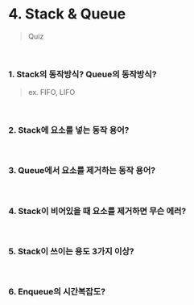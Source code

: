 # 4. Stack & Queue

> Quiz

<br>

### 1. Stack의 동작방식? Queue의 동작방식?

> ex. FIFO, LIFO

<br>

### 2. Stack에 요소를 넣는 동작 용어?

<br>

### 3. Queue에서 요소를 제거하는 동작 용어?

<br>

### 4. Stack이 비어있을 때 요소를 제거하면 무슨 에러?

<br>

### 5. Stack이 쓰이는 용도 3가지 이상?

<br>

### 6. Enqueue의 시간복잡도?

